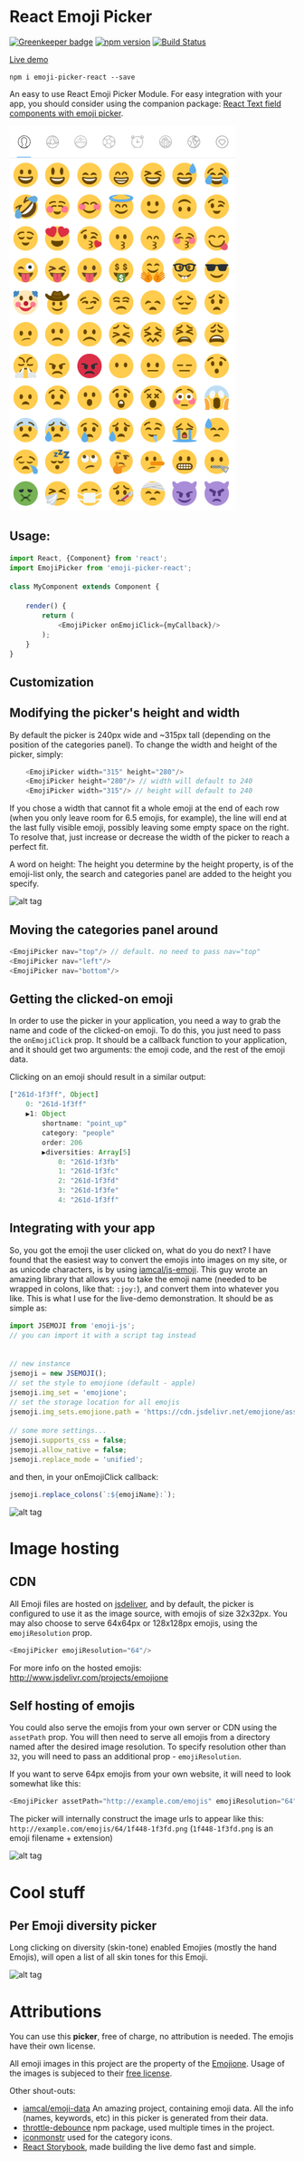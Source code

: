 # React Emoji Picker

[![Greenkeeper badge](https://badges.greenkeeper.io/ealush/emoji-picker.svg)](https://greenkeeper.io/) [![npm version](https://badge.fury.io/js/emoji-picker-react.svg)](https://badge.fury.io/js/emoji-picker-react) [![Build Status](https://travis-ci.org/ealush/emoji-picker.svg?branch=master)](https://travis-ci.org/ealush/emoji-picker)

[Live demo](https://ealush.github.io/emoji-picker/)

```
npm i emoji-picker-react --save
```

An easy to use React Emoji Picker Module.
For easy integration with your app, you should consider using the companion package: [React Text field components with emoji picker](https://www.npmjs.com/package/emoji-picker-textfield).

![alt tag](https://raw.githubusercontent.com/ealush/emoji-picker/gh-pages/screenshots/1.png)


## Usage:
```js
import React, {Component} from 'react';
import EmojiPicker from 'emoji-picker-react';

class MyComponent extends Component {

    render() {
        return (
            <EmojiPicker onEmojiClick={myCallback}/>
        );
    }
}

```

## Customization

## Modifying the picker's height and width
By default the picker is 240px wide and ~315px tall (depending on the position of the categories panel). To change the width and height of the picker, simply:

```js
    <EmojiPicker width="315" height="280"/>
    <EmojiPicker height="280"/> // width will default to 240
    <EmojiPicker width="315"/> // height will default to 240
```

If you chose a width that cannot fit a whole emoji at the end of each row (when you only leave room for 6.5 emojis, for example), the line will end at the last fully visible emoji, possibly leaving some empty space on the right. To resolve that, just increase or decrease the width of the picker to reach a perfect fit.

A word on height: The height you determine by the height property, is of the emoji-list only, the search and categories panel are added to the height you specify.

![alt tag](https://raw.githubusercontent.com/ealush/emoji-picker/gh-pages/screenshots/5.png)

## Moving the categories panel around

```js
<EmojiPicker nav="top"/> // default. no need to pass nav="top"
<EmojiPicker nav="left"/>
<EmojiPicker nav="bottom"/>
```

## Getting the clicked-on emoji
In order to use the picker in your application, you need a way to grab the name and code of the clicked-on emoji. To do this, you just need to pass the `onEmojiClick` prop. It should be a callback function to your application, and it should get two arguments: the emoji code, and the rest of the emoji data.

Clicking on an emoji should result in a similar output:
```js
["261d-1f3ff", Object]
    0: "261d-1f3ff"
    ▶1: Object
        shortname: "point_up"
        category: "people"
        order: 206
        ▶diversities: Array[5]
            0: "261d-1f3fb"
            1: "261d-1f3fc"
            2: "261d-1f3fd"
            3: "261d-1f3fe"
            4: "261d-1f3ff"
```

## Integrating with your app
So, you got the emoji the user clicked on, what do you do next?
I have found that the easiest way to convert the emojis into images on my site, or as unicode characters, is by using [iamcal/js-emoji](https://github.com/iamcal/js-emoji). This guy wrote an amazing library that allows you to take the emoji name (needed to be wrapped in colons, like that: `:joy:`), and convert them into whatever you like. This is what I use for the live-demo demonstration. It should be as simple as:

```js
import JSEMOJI from 'emoji-js';
// you can import it with a script tag instead


// new instance
jsemoji = new JSEMOJI();
// set the style to emojione (default - apple)
jsemoji.img_set = 'emojione';
// set the storage location for all emojis
jsemoji.img_sets.emojione.path = 'https://cdn.jsdelivr.net/emojione/assets/3.0/png/32/';

// some more settings...
jsemoji.supports_css = false;
jsemoji.allow_native = false;
jsemoji.replace_mode = 'unified';
```

and then, in your onEmojiClick callback:
```js
jsemoji.replace_colons(`:${emojiName}:`);
```

![alt tag](https://raw.githubusercontent.com/ealush/emoji-picker/gh-pages/screenshots/2.png)

# Image hosting
## CDN
All Emoji files are hosted on [jsdeliver](http://www.jsdelivr.com/projects/emojione), and by default, the picker is configured to use it as the image source, with emojis of size 32x32px. You may also choose to serve 64x64px or 128x128px emojis, using the `emojiResolution` prop.
```js
<EmojiPicker emojiResolution="64"/>
```
For more info on the hosted emojis:
http://www.jsdelivr.com/projects/emojione

## Self hosting of emojis
You could also serve the emojis from your own server or CDN using the `assetPath` prop. You will then need to serve all emojis from a directory named after the desired image resolution. To specify resolution other than `32`, you will need to pass an additional prop - `emojiResolution`.

If you want to serve 64px emojis from your own website, it will need to look somewhat like this:

```js
<EmojiPicker assetPath="http://example.com/emojis" emojiResolution="64"/>
```

The picker will internally construct the image urls to appear like this:
`http://example.com/emojis/64/1f448-1f3fd.png`
(`1f448-1f3fd.png` is an emoji filename + extension)

![alt tag](https://raw.githubusercontent.com/ealush/emoji-picker/gh-pages/screenshots/3.png)

# Cool stuff

## Per Emoji diversity picker
Long clicking on diversity (skin-tone) enabled Emojies (mostly the hand Emojis), will open a list of all skin tones for this Emoji.

![alt tag](https://raw.githubusercontent.com/ealush/emoji-picker/gh-pages/screenshots/4.png)

# Attributions
You can use this **picker**, free of charge, no attribution is needed. The emojis have their own license.

All emoji images in this project are the property of the [Emojione](www.emojione.com). Usage of the images is subjeced to their [free license](https://www.emojione.com/developers/free-license).

Other shout-outs:
* [iamcal/emoji-data](https://github.com/iamcal/emoji-data) An amazing project, containing emoji data. All the info (names, keywords, etc) in this picker is generated from their data.
* [throttle-debounce](https://www.npmjs.com/package/throttle-debounce) npm package, used multiple times in the project.
* [iconmonstr](https://iconmonstr.com/) used for the category icons.
* [React Storybook](https://www.npmjs.com/package/@kadira/storybook), made building the live demo fast and simple.
